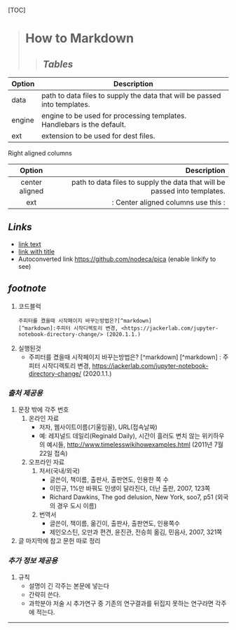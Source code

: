 [TOC]
># __How to Markdown__
>>## _Tables_

| Option | Description                                                               |
| ------ | ------------------------------------------------------------------------- |
| data   | path to data files to supply the data that will be passed into templates. |
| engine | engine to be used for processing templates. Handlebars is the default.    |
| ext    | extension to be used for dest files.                                      |

Right aligned columns

|     Option     |                                                               Description |
| :------------: | ------------------------------------------------------------------------: |
| center aligned | path to data files to supply the data that will be passed into templates. |
|      ext       |                                       : Center aligned columns use this : |

## _Links_
  - [link text](http://dev.nodeca.com)
  - [link with title](http://nodeca.github.io/pica/demo/ "title text!")
  -  Autoconverted link https://github.com/nodeca/pica (enable linkify to see)

## _footnote_
1. 코드블럭 
    ```
    주피터를 켰을때 시작페이지 바꾸는방법은?[^markdown]
    [^markdown]:주피터 시작디렉토리 변경, <https://jackerlab.com/jupyter-notebook-directory-change/> (2020.1.1.)
    ```
1. 실행된것
    - 주피터를 켰을때 시작페이지 바꾸는방법은? [^markdown]
        [^markdown] : 주피터 시작디렉토리 변경, <https://jackerlab.com/jupyter-notebook-directory-change/> (2020.1.1.)
### _출처 제공용_
1. 문장 밖에 각주 번호
    1. 온라인 자료
        - 저자, 웹사이트이름(기울임꼴), URL(접속날짜)
        - 예: 레지널드 데일리(Reginald Daily), 시간이 흘러도 변치 않는 위키하우의 예시들, http://www.timelesswikihowexamples.html (2011년 7월 22일 접속)
    1. 오프라인 자료
        1. 저서(국내/외국)
            - 글쓴이, 책이름, 출판사, 출판연도, 인용한 쪽 수
            - 이민규, 1%만 바꿔도 인생이 달라진다, 더난 출판, 2007, 123쪽
            - Richard Dawkins, The god delusion, New York, soo7, p51 (외국의 경우 도시 이름)
        1. 번역서
            - 글쓴이, 책이름, 옮긴이, 출판사, 출판연도, 인용쪽수
            - 제인오스틴, 오만과 편견, 윤진관, 전승희 옮김, 민음사, 2007, 321쪽
1. 글 마지막에 참고 문헌 따로 정리
### _추가 정보 제공용_
1. 규칙
    - 설명이 긴 각주는 본문에 넣는다
    - 간략히 쓴다. 
    - 과학분야 저술 시 추가연구 중 기존의 연구결과를 뒤집지 못하는 연구라면 각주에 적는다.

---


